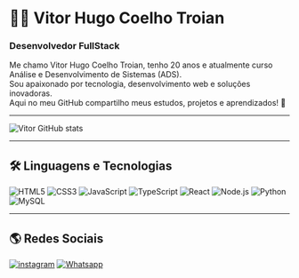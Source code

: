 # 👨‍💻 Vitor Hugo Coelho Troian

### Desenvolvedor FullStack

Me chamo Vitor Hugo Coelho Troian, tenho 20 anos e atualmente curso Análise e Desenvolvimento de Sistemas (ADS).  
Sou apaixonado por tecnologia, desenvolvimento web e soluções inovadoras.  
Aqui no meu GitHub compartilho meus estudos, projetos e aprendizados! 🚀  

---

 ![Vitor GitHub stats](https://github-readme-stats.vercel.app/api?username=Vitor005-Devforge&show_icons=true&theme=dracula)


---

## 🛠️ Linguagens e Tecnologias

![HTML5](https://img.shields.io/badge/HTML5-E34F26?style=for-the-badge&logo=html5&logoColor=white)  ![CSS3](https://img.shields.io/badge/CSS3-1572B6?style=for-the-badge&logo=css3&logoColor=white)  ![JavaScript](https://img.shields.io/badge/JavaScript-F7DF1E?style=for-the-badge&logo=javascript&logoColor=black)  ![TypeScript](https://img.shields.io/badge/TypeScript-3178C6?style=for-the-badge&logo=typescript&logoColor=white)  ![React](https://img.shields.io/badge/React-20232A?style=for-the-badge&logo=react&logoColor=61DAFB)  ![Node.js](https://img.shields.io/badge/Node.js-43853D?style=for-the-badge&logo=node.js&logoColor=white)  ![Python](https://img.shields.io/badge/Python-3776AB?style=for-the-badge&logo=python&logoColor=white)  ![MySQL](https://img.shields.io/badge/MySQL-005C84?style=for-the-badge&logo=mysql&logoColor=white)  

---

## 🌎 Redes Sociais

[![instagram](https://img.shields.io/badge/Instagram-E4405F?style=for-the-badge&logo=instagram&logoColor=white)](https://instagram.com/vitor.4477)
[![Whatsapp](https://img.shields.io/badge/WhatsApp-25D366?style=for-the-badge&logo=whatsapp&logoColor=white)](https://wa.me/5543996819065)
  
